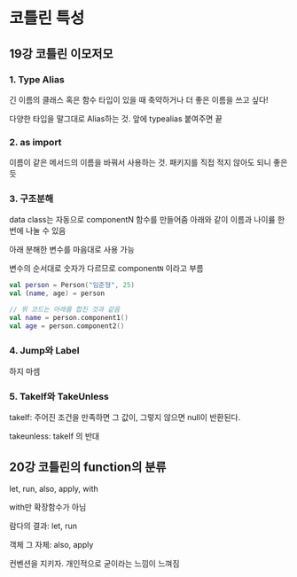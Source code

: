 # 코틀린 특성

## 19강 코틀린 이모저모

### 1. Type Alias
긴 이름의 클래스 혹은 함수 타입이 있을 때 축약하거나 더 좋은 이름을 쓰고 싶다!

다양한 타입을 말그대로 Alias하는 것. 앞에 typealias 붙여주면 끝

### 2. as import
이름이 같은 메서드의 이름을 바꿔서 사용하는 것. 패키지를 직접 적지 않아도 되니 좋은듯

### 3. 구조분해
data class는 자동으로 componentN 함수를 만들어줌
아래와 같이 이름과 나이릃 한 번에 나눌 수 있음

아래 분해한 변수를 마음대로 사용 가능

변수의 순서대로 숫자가 다르므로 component`N` 이라고 부름
```kotlin
val person = Person("임준형", 25)
val (name, age) = person

// 위 코드는 아래를 합친 것과 같음
val name = person.component1()
val age = person.component2()
```

### 4. Jump와 Label
하지 마셈

### 5. TakeIf와 TakeUnless

takeIf: 주어진 조건을 만족하면 그 값이, 그렇지 않으면 null이 반환된다.

takeunless: takeIf 의 반대

## 20강 코틀린의 function의 분류

let, run, also, apply, with

with만 확장함수가 아님

람다의 결과: let, run

객체 그 자체: also, apply

컨벤션을 지키자. 개인적으로 굳이라는 느낌이 느껴짐